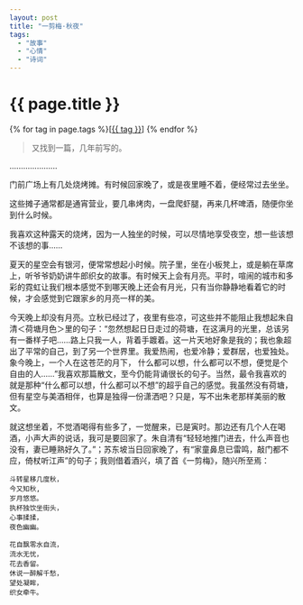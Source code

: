 ```yaml
---
layout: post
title: "一剪梅·秋夜"
tags:
  - "故事"
  - "心情"
  - "诗词"
---
```


# {{ page.title }}

<div class="tags">
{% for tag in page.tags %}[<a class="tag" href="/tags.html#{{ tag }}">{{ tag }}</a>] {% endfor %}
</div>


> 又找到一篇，几年前写的。

.....................

门前广场上有几处烧烤摊。有时候回家晚了，或是夜里睡不着，便经常过去坐坐。 

这些摊子通常都是通宵营业，要几串烤肉，一盘爬虾腿，再来几杯啤酒，随便你坐到什么时候。 

我喜欢这种露天的烧烤，因为一人独坐的时候，可以尽情地享受夜空，想一些该想不该想的事…… 

夏天的星空会有银河，便常常想起小时候。院子里，坐在小板凳上，或是躺在草席上，听爷爷奶奶讲牛郎织女的故事。有时候天上会有月亮。平时，喧闹的城市和多彩的霓虹让我们根本感觉不到哪天晚上还会有月光，只有当你静静地看着它的时候，才会感觉到它跟家乡的月亮一样的美。 

今天晚上却没有月亮。立秋已经过了，夜里有些凉，可这些并不能阻止我想起朱自清＜荷塘月色＞里的句子：“忽然想起日日走过的荷塘，在这满月的光里，总该另有一番样子吧……路上只我一人，背着手踱着。这一片天地好象是我的；我也象超出了平常的自己，到了另一个世界里。我爱热闹，也爱冷静；爱群居，也爱独处。象今晚上，一个人在这苍茫的月下， 什么都可以想，什么都可以不想，便觉是个自由的人……”我喜欢那篇散文，至今仍能背诵很长的句子。当然，最令我喜欢的就是那种“什么都可以想，什么都可以不想”的超乎自己的感觉。我虽然没有荷塘，但有星空与美酒相伴，也算是独得一份潇洒吧？只是，写不出朱老那样美丽的散文。 

就这想坐着，不觉酒喝得有些多了，一觉醒来，已是寅时。那边还有几个人在喝酒，小声大声的说话，我可是要回家了。朱自清有“轻轻地推门进去，什么声音也没有，妻已睡熟好久了。”；苏东坡当日回家晚了，有“家童鼻息已雷鸣，敲门都不应，倚杖听江声”的句子；我则借着酒兴，填了首《一剪梅》，随兴所至焉： 

    斗转星移几度秋，
    今又知秋,
    岁月悠悠。
    执杯独饮坐街头，
    心事揉揉，
    夜色幽幽。

    花自飘零水自流，
    流水无忧，
    花去香留。
    休说一醉解千愁，
    望处凝眸，
    织女牵牛。
